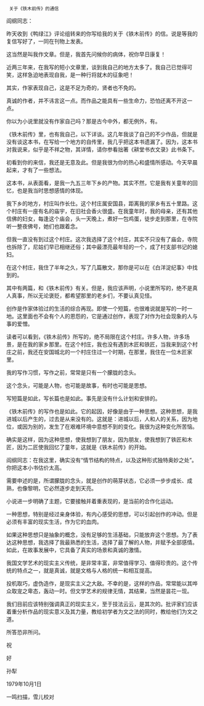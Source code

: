      关于《铁木前传》的通信 

  阎纲同志： 

  昨天收到《鸭绿江》评论组转来的你写给我的关于《铁木前传》的信。说是等我的复信写好了，一同在刊物上发表。 

  这当然是叫我作文章。但是，我首先问候你的病体，祝你早日康复！ 

  近两三年来，在我写的短小文章里，谈到我自己的地方太多了。我自己已觉得可笑，这样急迫地表现自我，是一种行将就木的征象吧！ 

  其实，作家表现自己，这是不足为奇的，贤者也不免的。 

  真诚的作者，并不讳言这一点。而作品之能具有一些生命力，恐怕还离不开这一点。 

  你以为小说里就没有作家自己吗？那是古今中外，都无例外，有。 

  《铁木前传》里，也有我自己，以下详谈。这几年我谈了自己的不少作品，但就是没有谈这本书，在写给一个地方的自传里，我几乎把这本书遗漏了。因为，这本书对我说来，似乎是不祥之物，其详情，请你参看拙著《耕堂书衣文录》此书条下。 

  初看到你的来信，我还是无意及此。但是我很为你的热心和盛情所感动。今天早晨起来，才有了一些想法。 

  这本书，从表面看，是我一九五三年下乡的产物。其实不然，它是我有关童年的回忆，也是我当时思想感情的体现。 

  我下乡的地方，村庄叫作长仕。这个村庄属安国县，距离我的家乡有五十里路。这个村庄有一座有名的庙宇，在旧社会香火很盛。在我童年时，我的母亲，还有其他信佛的妇女，每逢这个庙会，头一天晚上，煮好一包鸡蛋，徒步走到那里，在寺院听一整夜佛号，她们也跟着念。 

  但我一直没有到过这个村庄。这次我选择了这个村庄，其实不只没有了庙会，寺院也拆除了，尼姑们早已相继还俗；其中最漂亮最年轻的一个，成了村支部书记的媳妇。 

  在这个村庄，我住了半年之久，写了几篇散文，那你是可以在《白洋淀纪事》中找到的。 

  其中有两篇，和《铁木前传》有关。但是，我应该声明，小说里所写的，绝不是真人真事，所以无论褒贬，都希望那里的老乡们，不要认真见怪。 

  创作是作家体验过的生活的综合再现。即使一个短篇，也很难说就是写的一时一地。这里面也不会有个人的恩怨的，它是通过创作，表现了对作为社会现象的人与事的爱憎。 

  读者可以看到，《铁木前传》所写的，绝不局限在这个村庄。许多人物，许多场景，是在我的家乡那里。在这个村庄，我也没有遇到木匠和铁匠，当我来到这个村庄之前，我还在安国城北的一个村庄住过一个时期，在那里，我住在一位木匠家里。 

  我的写作习惯，写作之前，常常是只有一个朦胧的念头。 

  这个念头，可能是人物，也可能是故事，有时也可能是思想。 

  写短篇是如此，写长篇也是如此。事先是没有什么计划和安排的。 

  《铁木前传》的写作也是如此。它的起因，好像是由于一种思想。这种思想，是我进城以后产生的，过去是从来没有的。这就是：进城以后，人和人的关系，因为地位，或因为别的，发生了在艰难环境中意想不到的变化。我很为这种变化所苦恼。 

  确实是这样，因为这种思想，使我想到了朋友，因为朋友，使我想到了铁匠和木匠，因为二匠使我回忆了童年，这就是《铁木前传》的开始。 

  阎纲同志：在我这里，确实没有“情节结构的特点，以及这种形式独特奥妙之处”。你把这本小书估价太高。 

  需要申述的是，所谓朦胧的念头，就是创作的萌芽状态，它必须一步步成长、成熟，也像黎明，它必然逐步走到天亮。 

  小说进一步明确了主题，它要接触并着重表现的，是当前的合作化运动。 

  一种思想，特别是经过亲身体验，有内心感受的思想，可以引起创作的冲动。但是必须有丰富的现实生活，作为它的血肉。 

  如果这种思想只是抽象的概念，没有足够的生活基础，只能放弃这个思想。为了表达这种思想，我选择了我最熟悉的生活，选择了最了解的人物，并赋予全部感情。如此，在故事发展中，它具备了真实的场景和真诚的激情。 

  我国文学艺术的现实主义传统，是非常丰富，非常值得学习、值得珍贵的。这个传统的特点之一，就是真诚，就是文格与人格的统一和相互提高。 

  投机取巧，虚伪造作，是现实主义之大敌。不幸的是，这样的作品，常常能以其哗众取宠之卑态，轰动一时。但文学艺术的规律无情，其结果，当然是昙花一现。 

  我们目前应该特别强调真正的现实主义，至于技法云云，是其次的。批评家们应该着重分析作品的现实意义及其力量，教给初学者为文之法的同时，教给他们为文之道。 

  所答恐非所问。 

  祝 

  好 

  孙犁 

  1979年10月1日 

  一鸣扫描，雪儿校对 

